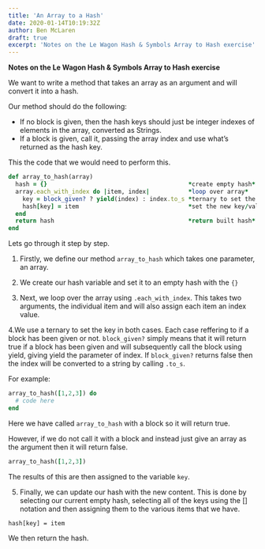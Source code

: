 ```yaml
---
title: 'An Array to a Hash'
date: 2020-01-14T10:19:32Z
author: Ben McLaren
draft: true
excerpt: 'Notes on the Le Wagon Hash & Symbols Array to Hash exercise'
---
```


**Notes on the Le Wagon Hash & Symbols Array to Hash exercise**

We want to write a method that takes an array as an argument and will convert it into a hash.

Our method should do the following:

- If no block is given, then the hash keys should just be integer indexes of elements in the array, converted as Strings.
- If a block is given, call it, passing the array index and use what’s returned as the hash key.

This the code that we would need to perform this.

```ruby
def array_to_hash(array)
  hash = {}                                        *create empty hash*
  array.each_with_index do |item, index|           *loop over array*
    key = block_given? ? yield(index) : index.to_s *ternary to set the key in both cases*
    hash[key] = item                               *set the new key/value pair*
  end
  return hash                                      *return built hash*
end
```

Lets go through it step by step.

1. Firstly, we define our method `array_to_hash` which takes one parameter, an array.

2. We create our hash variable and set it to an empty hash with the `{}`

3. Next, we loop over the array using `.each_with_index`. This takes two arguments, the individual item and will also assign each item an index value.

4.We use a ternary to set the key in both cases. Each case reffering to if a block has been given or not. `block_given?` simply means that it will return true if a block has been given and will subsequently call the block using yield, giving yield the parameter of index. If `block_given?` returns false then the index will be converted to a string by calling `.to_s`.

For example:

```ruby
array_to_hash([1,2,3]) do
  # code here
end
```

Here we have called `array_to_hash` with a block so it will return true.

However, if we do not call it with a block and instead just give an array as the argument then it will return false.

```ruby
array_to_hash([1,2,3])
```

The results of this are then assigned to the variable `key`.

5. Finally, we can update our hash with the new content. This is done by selecting our current empty hash, selecting all of the keys using the [] notation and then assigning them to the various items that we have.

`hash[key] = item`

We then return the hash.
